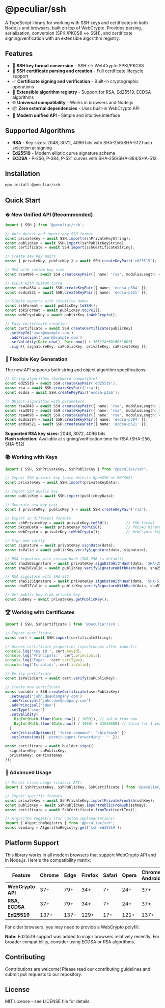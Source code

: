 # @peculiar/ssh

A TypeScript library for working with SSH keys and certificates in both Node.js and browsers, built on top of WebCrypto. Provides parsing, serialization, conversion (SPKI/PKCS8 ↔ SSH), and certificate signing/verification with an extensible algorithm registry.

## Features

- 🔐 **SSH key format conversion** - SSH ↔ WebCrypto SPKI/PKCS8
- 📜 **SSH certificate parsing and creation** - Full certificate lifecycle support
- ✅ **Certificate signing and verification** - Built-in cryptographic operations
- 🔧 **Extensible algorithm registry** - Support for RSA, Ed25519, ECDSA algorithms
- 🌐 **Universal compatibility** - Works in browsers and Node.js
- 📦 **Zero external dependencies** - Uses built-in WebCrypto API
- 🚀 **Modern unified API** - Simple and intuitive interface

## Supported Algorithms

- **RSA** - Key sizes: 2048, 3072, 4096 bits with SHA-256/SHA-512 hash selection at signing
- **Ed25519** - Modern elliptic curve signature scheme
- **ECDSA** - P-256, P-384, P-521 curves with SHA-256/SHA-384/SHA-512

## Installation

```bash
npm install @peculiar/ssh
```

## Quick Start

### � New Unified API (Recommended)

```typescript
import { SSH } from '@peculiar/ssh';

// Auto-detect and import any SSH format
const privateKey = await SSH.import(sshPrivateKeyString);
const publicKey = await SSH.import(sshPublicKeyString); 
const certificate = await SSH.import(sshCertificateString);

// Create new key pairs
const { privateKey, publicKey } = await SSH.createKeyPair('ed25519');

// RSA with custom key size
const rsa4096 = await SSH.createKeyPair({ name: 'rsa', modulusLength: 4096 });

// ECDSA with custom curve
const ecdsa384 = await SSH.createKeyPair({ name: 'ecdsa-p384' });
const ecdsa521 = await SSH.createKeyPair({ name: 'ecdsa-p521' });

// Simple exports with intuitive names
const sshFormat = await publicKey.toSSH();
const spkiFormat = await publicKey.toSPKI();
const webCryptoKey = await publicKey.toWebCrypto();

// Easy certificate creation
const certificate = await SSH.createCertificate(publicKey)
  .setKeyId('user@example.com')
  .addPrincipal('user@example.com')
  .setValidity(Date.now(), Date.now() + 365*24*60*60*1000)
  .sign({ signatureKey: caPublicKey, privateKey: caPrivateKey });
```

### 🔑 Flexible Key Generation

The new API supports both string and object algorithm specifications:

```typescript
// String algorithms (backward compatible)
const ed25519 = await SSH.createKeyPair('ed25519');
const rsa = await SSH.createKeyPair('rsa');
const ecdsa = await SSH.createKeyPair('ecdsa-p256');

// Object algorithms with parameters
const rsa2048 = await SSH.createKeyPair({ name: 'rsa', modulusLength: 2048 });
const rsa3072 = await SSH.createKeyPair({ name: 'rsa', modulusLength: 3072 });
const rsa4096 = await SSH.createKeyPair({ name: 'rsa', modulusLength: 4096 });
const ecdsa384 = await SSH.createKeyPair({ name: 'ecdsa-p384' });
const ecdsa521 = await SSH.createKeyPair({ name: 'ecdsa-p521' });
```

**Supported RSA key sizes:** 2048, 3072, 4096 bits  
**Hash selection:** Available at signing/verification time for RSA (SHA-256, SHA-512)

### 📚 Working with Keys

```typescript
import { SSH, SshPrivateKey, SshPublicKey } from '@peculiar/ssh';

// Import SSH private key (auto-detects OpenSSH or PKCS#8)
const privateKey = await SSH.import(privateKeyData);

// Import SSH public key  
const publicKey = await SSH.import(publicKeyData);

// Generate new key pair
const { privateKey, publicKey } = await SSH.createKeyPair('rsa');

// Export in different formats
const sshPrivateKey = await privateKey.toSSH();        // SSH format
const pkcs8Data = await privateKey.toPKCS8();          // PKCS#8 binary
const webCrypto = privateKey.toWebCrypto();            // WebCrypto key

// Sign and verify
const signature = await privateKey.signData(data);
const isValid = await publicKey.verifySignature(data, signature);

// RSA signature with custom hash (SHA-256 is default)
const sha256Signature = await privateKey.signDataWithHash(data, 'SHA-256');
const sha256Valid = await publicKey.verifySignatureWithHash(data, sha256Signature, 'SHA-256');

// RSA signature with SHA-512
const sha512Signature = await privateKey.signDataWithHash(data, 'SHA-512');
const sha512Valid = await publicKey.verifySignatureWithHash(data, sha512Signature, 'SHA-512');

// Get public key from private key
const pubKey = await privateKey.getPublicKey();
```

### 🏆 Working with Certificates  

```typescript
import { SSH, SshCertificate } from '@peculiar/ssh';

// Import certificate
const cert = await SSH.import(certificateString);

// Access certificate properties (synchronous after import!)
console.log('Key ID:', cert.keyId);
console.log('Principals:', cert.principals);
console.log('Type:', cert.certType);
console.log('Is valid:', cert.isValid);

// Verify certificate
const isValidCert = await cert.verify(caPublicKey);

// Create new certificate
const builder = SSH.createCertificate(userPublicKey)
  .setKeyId('john.doe@company.com')
  .addPrincipal('john.doe@company.com')
  .addPrincipal('jdoe')
  .setType('user')
  .setValidity(
    BigInt(Math.floor(Date.now() / 1000)), // Valid from now
    BigInt(Math.floor(Date.now() / 1000) + 31536000) // Valid for 1 year
  )
  .setCriticalOptions({ 'force-command': '/bin/bash' })
  .setExtensions({ 'permit-agent-forwarding': '' });

const certificate = await builder.sign({
  signatureKey: caPublicKey,
  privateKey: caPrivateKey
});
```

### 🔧 Advanced Usage

```typescript
// Direct class usage (classic API)
import { SshPrivateKey, SshPublicKey, SshCertificate } from '@peculiar/ssh';

// Import specific formats
const privateKey = await SshPrivateKey.importPrivateFromSsh(sshKey);
const publicKey = await SshPublicKey.importPublicFromSsh(sshKey);
const certificate = await SshCertificate.fromText(certText);

// Algorithm registry (for custom implementations)
import { AlgorithmRegistry } from '@peculiar/ssh';
const binding = AlgorithmRegistry.get('ssh-ed25519');
```

## Platform Support

This library works in all modern browsers that support WebCrypto API and in Node.js. Here's the compatibility matrix:

| Feature | Chrome | Edge | Firefox | Safari | Opera | Chrome Android | Firefox Android | Safari iOS | Node.js |
|---------|--------|------|---------|--------|-------|----------------|-----------------|------------|---------|
| **WebCrypto API** | 37+ | 79+ | 34+ | 7+ | 24+ | 37+ | 34+ | 7+ | 15.0+ |
| **RSA, ECDSA** | 37+ | 79+ | 34+ | 7+ | 24+ | 37+ | 34+ | 7+ | 15.0+ |
| **Ed25519** | 137+ | 137+ | 129+ | 17+ | 121+ | 137+ | 129+ | 17+ | 16.17+ |

For older browsers, you may need to provide a WebCrypto polyfill.

**Note:** Ed25519 support was added to major browsers relatively recently. For broader compatibility, consider using ECDSA or RSA algorithms.

## Contributing

Contributions are welcome! Please read our contributing guidelines and submit pull requests to our repository.

## License

MIT License - see LICENSE file for details.
